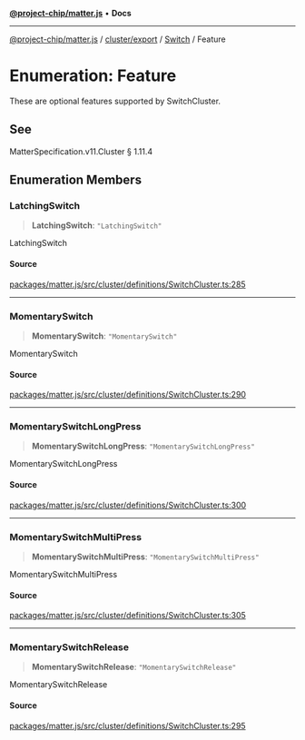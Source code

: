[**@project-chip/matter.js**](../../../../../README.md) • **Docs**

***

[@project-chip/matter.js](../../../../../modules.md) / [cluster/export](../../../README.md) / [Switch](../README.md) / Feature

# Enumeration: Feature

These are optional features supported by SwitchCluster.

## See

MatterSpecification.v11.Cluster § 1.11.4

## Enumeration Members

### LatchingSwitch

> **LatchingSwitch**: `"LatchingSwitch"`

LatchingSwitch

#### Source

[packages/matter.js/src/cluster/definitions/SwitchCluster.ts:285](https://github.com/project-chip/matter.js/blob/7a8cbb56b87d4ccf34bec5a9a95ab40a1711324f/packages/matter.js/src/cluster/definitions/SwitchCluster.ts#L285)

***

### MomentarySwitch

> **MomentarySwitch**: `"MomentarySwitch"`

MomentarySwitch

#### Source

[packages/matter.js/src/cluster/definitions/SwitchCluster.ts:290](https://github.com/project-chip/matter.js/blob/7a8cbb56b87d4ccf34bec5a9a95ab40a1711324f/packages/matter.js/src/cluster/definitions/SwitchCluster.ts#L290)

***

### MomentarySwitchLongPress

> **MomentarySwitchLongPress**: `"MomentarySwitchLongPress"`

MomentarySwitchLongPress

#### Source

[packages/matter.js/src/cluster/definitions/SwitchCluster.ts:300](https://github.com/project-chip/matter.js/blob/7a8cbb56b87d4ccf34bec5a9a95ab40a1711324f/packages/matter.js/src/cluster/definitions/SwitchCluster.ts#L300)

***

### MomentarySwitchMultiPress

> **MomentarySwitchMultiPress**: `"MomentarySwitchMultiPress"`

MomentarySwitchMultiPress

#### Source

[packages/matter.js/src/cluster/definitions/SwitchCluster.ts:305](https://github.com/project-chip/matter.js/blob/7a8cbb56b87d4ccf34bec5a9a95ab40a1711324f/packages/matter.js/src/cluster/definitions/SwitchCluster.ts#L305)

***

### MomentarySwitchRelease

> **MomentarySwitchRelease**: `"MomentarySwitchRelease"`

MomentarySwitchRelease

#### Source

[packages/matter.js/src/cluster/definitions/SwitchCluster.ts:295](https://github.com/project-chip/matter.js/blob/7a8cbb56b87d4ccf34bec5a9a95ab40a1711324f/packages/matter.js/src/cluster/definitions/SwitchCluster.ts#L295)
